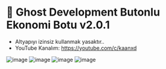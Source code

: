 # :ghost: Ghost Development Butonlu Ekonomi Botu v2.0.1

- Altyapıyı izinsiz kullanmak yasaktır..
- YouTube Kanalım: https://youtube.com/c/kaanxd

![image](https://user-images.githubusercontent.com/83782358/151340559-2de44ad4-0bee-49f7-9756-0d5c5f9c3fe4.png)
![image](https://user-images.githubusercontent.com/83782358/151340662-7ebbac86-413f-4762-8d03-891db99dd799.png)
![image](https://user-images.githubusercontent.com/83782358/151340722-425621c7-81c0-4e43-b26a-9152fca50251.png)
![image](https://user-images.githubusercontent.com/83782358/151340784-a119c8bf-fc8b-4db0-b0b7-128a79d99096.png)
